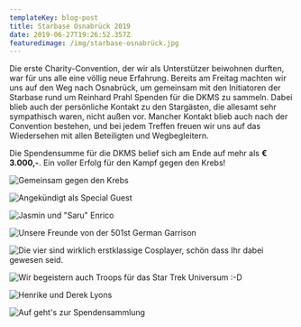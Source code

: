 ```yaml
---
templateKey: blog-post
title: Starbase Osnabrück 2019
date: 2019-06-27T19:26:52.357Z
featuredimage: /img/starbase-osnabrück.jpg
---
```

Die erste Charity-Convention, der wir als Unterstützer beiwohnen durften, war für uns alle eine völlig neue Erfahrung. Bereits am Freitag machten wir uns auf den Weg nach Osnabrück, um gemeinsam mit den Initiatoren der Starbase rund um Reinhard Prahl Spenden für die DKMS zu sammeln. Dabei blieb auch der persönliche Kontakt zu den Stargästen, die allesamt sehr sympathisch waren, nicht außen vor. Mancher Kontakt blieb auch nach der Convention bestehen, und bei jedem Treffen freuen wir uns auf das Wiedersehen mit allen Beteiligten und Wegbegleitern.

Die Spendensumme für die DKMS belief sich am Ende auf mehr als **€ 3.000,-**. Ein voller Erfolg für den Kampf gegen den Krebs!

![Gemeinsam gegen den Krebs](/img/fb_img_1554146580413.jpg "Die angekündigten Stargäste")

![Angekündigt als Special Guest](/img/fb_img_1554146908277.jpg "Unterwegs für den guten Zweck")

![Jasmin und "Saru" Enrico](/img/286.jpg "Cosplay par excellence")

![Unsere Freunde von der 501st German Garrison](/img/img-20190402-wa0021.jpg "Bodyguards")

![Die vier sind wirklich erstklassige Cosplayer, schön dass Ihr dabei gewesen seid.](/img/img-20190330-wa0108.jpg "TOS trifft TNG")

![Wir begeistern auch Troops für das Star Trek Universum :-D](/img/img-20190402-wa0073.jpg "Resistance is futile")

![Henrike und Derek Lyons](/img/whatsapp-image-2019-04-04-at-13.54.10-1-.jpeg "Neue Freundschaften")

![Auf geht's zur Spendensammlung](/img/img-20190402-wa0000.jpg "Morgens bereits gut gelaunt")